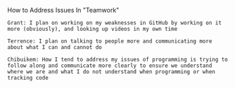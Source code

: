 How to Address Issues In "Teamwork"

    Grant: I plan on working on my weaknesses in GitHub by working on it more (obviously), and looking up videos in my own time
  
    Terrence: I plan on talking to people more and communicating more about what I can and cannot do
  
    Chibuikem: How I tend to address my issues of programming is trying to follow along and communicate more clearly to ensure we understand where we are and what I do not understand when programming or when tracking code
